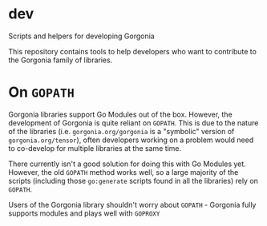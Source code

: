 # dev

Scripts and helpers for developing Gorgonia

This repository contains tools to help developers who want to contribute to the Gorgonia family of libraries.

# On `GOPATH` #

Gorgonia libraries support Go Modules out of the box. However, the development of Gorgonia is quite reliant on `GOPATH`. This is due to the nature of the libraries (i.e. `gorgonia.org/gorgonia` is a "symbolic" version of `gorgonia.org/tensor`), often developers working on a problem would need to co-develop for multiple libraries at the same time.

There currently isn't a good solution for doing this with Go Modules yet. However, the old `GOPATH` method works well, so a large majority of the scripts (including those `go:generate` scripts found in all the libraries) rely on `GOPATH`.

Users of the Gorgonia library shouldn't worry about `GOPATH` - Gorgonia fully supports modules and plays well with `GOPROXY`
